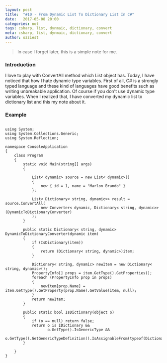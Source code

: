 ```yaml
---
layout: post
title:  "#10 - From Dynamic List To Dictionary List In C#"
date:   2017-05-08 20:00
categories: not
tags: csharp, list, dynmaic, dictionary, convert
meta: csharp, list, dynmaic, dictionary, convert
author: ozziest
---
```


> In case I forget later, this is a simple note for me.

### Introduction

I love to play with ConvertAll method which List object has. Today, I have noticed that how I hate dynamic type variables. First of all, C# is a strongly typed language and these kind of languages have good benefits such as writing unbreakable application. Of course if you don't use dynamic type variables. When I realized that, I have converted my dynamic list to dictionary list and this my note about it.

### Example

<pre><code class="language-csharp">
using System;
using System.Collections.Generic;
using System.Reflection;

namespace ConsoleApplication
{
    class Program
    {
        static void Main(string[] args)
        {

            List< dynamic> source = new List< dynamic>()
            {
                new { id = 1, name = "Marlon Brando" }
            };

            List< Dictionary< string, dynamic>> result = source.ConvertAll(
                new Converter< dynamic, Dictionary< string, dynamic>>(DynamicToDictionaryConverter)
            );
        }

        public static Dictionary< string, dynamic> DynamicToDictionaryConverter(dynamic item)
        {
            if (IsDictionary(item))
            {
                return (Dictionary< string, dynamic>)item;
            }            
            
            Dictionary< string, dynamic> newItem = new Dictionary< string, dynamic>();
            PropertyInfo[] props = item.GetType().GetProperties();
            foreach (PropertyInfo prop in props)
            {
                newItem[prop.Name] = item.GetType().GetProperty(prop.Name).GetValue(item, null);
            }
            return newItem;
        }

        public static bool IsDictionary(object o)
        {
            if (o == null) return false;
            return o is IDictionary &&
                   o.GetType().IsGenericType &&
                   o.GetType().GetGenericTypeDefinition().IsAssignableFrom(typeof(Dictionary<,>));
        }

    }
}
</code></pre>